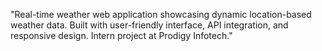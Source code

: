 "Real-time weather web application showcasing dynamic location-based weather data. Built with user-friendly interface, API integration, and responsive design. Intern project at Prodigy Infotech."
